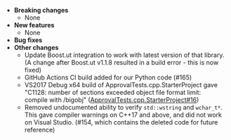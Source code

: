 <!-- See the [v.10.5.1 milestone](https://github.com/approvals/ApprovalTests.cpp/milestone/__MILESTONE_NUMBER__?closed=1) for the full list of changes. -->

* **Breaking changes**
    * None
* **New features**
    * None
* **Bug fixes**
* **Other changes**
  * Update Boost.ut integration to work with latest version of that library.  
    (A change after Boost.ut v1.1.8 resulted in a build error - this is now fixed)
  * GitHub Actions CI build added for our Python code (#165)
  * VS2017 Debug x64 build of ApprovalTests.cpp.StarterProject gave "C1128: number of sections exceeded object file
    format limit: compile with
    /bigobj" ([ApprovalTests.cpp.StarterProject#16](https://github.com/approvals/ApprovalTests.cpp.StarterProject/issues/16))
  * Removed undocumented ability to verify `std::wstring` and `wchar_t*`. This gave compiler warnings on C++17 and above, and did not work on Visual Studio. (#154, which contains the deleted code for future reference)
